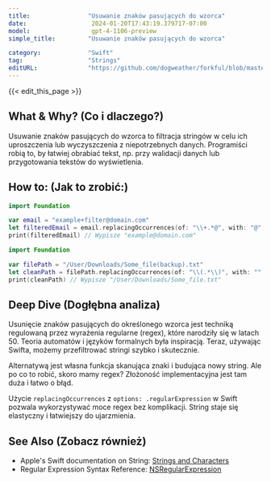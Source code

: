 ```yaml
---
title:                "Usuwanie znaków pasujących do wzorca"
date:                  2024-01-20T17:43:19.379717-07:00
model:                 gpt-4-1106-preview
simple_title:         "Usuwanie znaków pasujących do wzorca"

category:             "Swift"
tag:                  "Strings"
editURL:              "https://github.com/dogweather/forkful/blob/master/content/pl/swift/deleting-characters-matching-a-pattern.md"
---
```


{{< edit_this_page >}}

## What & Why? (Co i dlaczego?)
Usuwanie znaków pasujących do wzorca to filtracja stringów w celu ich uproszczenia lub wyczyszczenia z niepotrzebnych danych. Programiści robią to, by łatwiej obrabiać tekst, np. przy walidacji danych lub przygotowania tekstów do wyświetlenia.

## How to: (Jak to zrobić:)
```Swift
import Foundation

var email = "example+filter@domain.com"
let filteredEmail = email.replacingOccurrences(of: "\\+.*@", with: "@", options: .regularExpression)
print(filteredEmail) // Wypisze "example@domain.com"
```

```Swift
import Foundation

var filePath = "/User/Downloads/Some_file(backup).txt"
let cleanPath = filePath.replacingOccurrences(of: "\\(.*\\)", with: "", options: .regularExpression)
print(cleanPath) // Wypisze "/User/Downloads/Some_file.txt"
```

## Deep Dive (Dogłębna analiza)
Usunięcie znaków pasujących do określonego wzorca jest techniką regulowaną przez wyrażenia regularne (regex), które narodziły się w latach 50. Teoria automatów i języków formalnych była inspiracją. Teraz, używając Swifta, możemy przefiltrować stringi szybko i skutecznie.

Alternatywą jest własna funkcja skanująca znaki i budująca nowy string. Ale po co to robić, skoro mamy regex? Złożoność implementacyjna jest tam duża i łatwo o błąd.

Użycie `replacingOccurrences` z `options: .regularExpression` w Swift pozwala wykorzystywać moce regex bez komplikacji. String staje się elastyczny i łatwiejszy do ujarzmienia.

## See Also (Zobacz również)
- Apple's Swift documentation on String: [Strings and Characters](https://docs.swift.org/swift-book/LanguageGuide/StringsAndCharacters.html)
- Regular Expression Syntax Reference: [NSRegularExpression](https://developer.apple.com/documentation/foundation/nsregularexpression)
